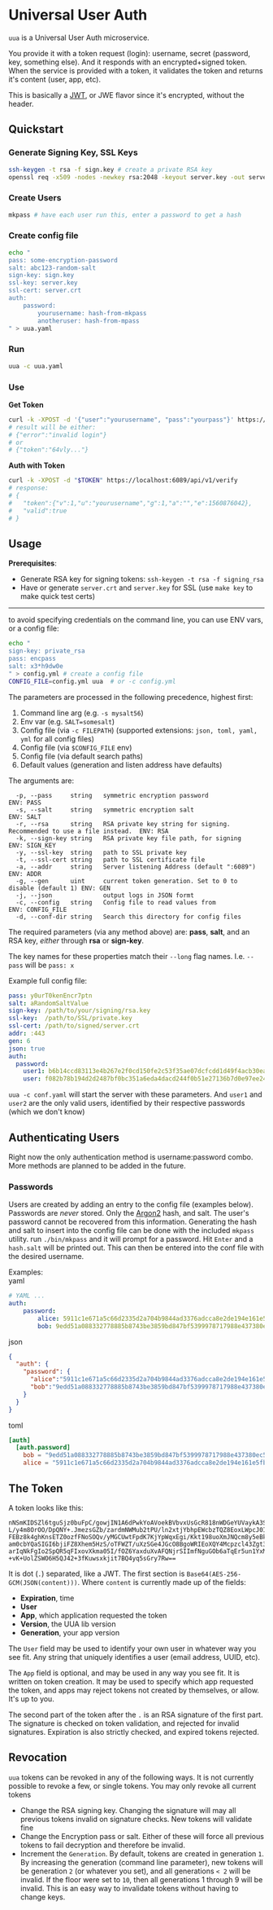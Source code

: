 Universal User Auth
=====================

`uua` is a Universal User Auth microservice. 

You provide it with a token request (login): username, secret (password, key, something else). And it responds with an encrypted+signed token. When the service is provided with a token, it validates the token and returns it's content (user, app, etc).

This is basically a [JWT](https://jwt.io/), or JWE flavor since it's encrypted, without the header. 



Quickstart
-----------

### Generate Signing Key, SSL Keys

```sh
ssh-keygen -t rsa -f sign.key # create a private RSA key
openssl req -x509 -nodes -newkey rsa:2048 -keyout server.key -out server.crt -days 3650 # generate self-signed SSL certs
```

### Create Users

```sh
mkpass # have each user run this, enter a password to get a hash
```

### Create config file

```sh
echo "
pass: some-encryption-password
salt: abc123-random-salt
sign-key: sign.key
ssl-key: server.key
ssl-cert: server.crt
auth:
    password:
        yourusername: hash-from-mkpass
        anotheruser: hash-from-mpass
" > uua.yaml
```

### Run

```sh
uua -c uua.yaml
```


### Use

**Get Token**

```sh
curl -k -XPOST -d '{"user":"yourusername", "pass":"yourpass"}' https://localhost:6089/api/v1/login
# result will be either:
# {"error":"invalid login"}
# or 
# {"token":"64vly..."}
```


**Auth with Token**

```sh
curl -k -XPOST -d "$TOKEN" https://localhost:6089/api/v1/verify
# response: 
# {
#   "token":{"v":1,"u":"yourusername","g":1,"a":"","e":1560876042},
#   "valid":true
# }
```

Usage
------

**Prerequisites**:

- Generate RSA key for signing tokens: `ssh-keygen -t rsa -f signing_rsa`
- Have or generate `server.crt` and `server.key` for SSL (use `make key` to make quick test certs)

---

to avoid specifying credentials on the command line, you can use ENV vars, or a config file:

```sh
echo "
sign-key: private_rsa
pass: encpass
salt: x3*h9dw0e
" > config.yml # create a config file
CONFIG_FILE=config.yml uua  # or -c config.yml
```

The parameters are processed in the following precedence, highest first:

1) Command line arg (e.g. `-s mysalt56`)
1) Env var (e.g. `SALT=somesalt`)
1) Config file (via `-c FILEPATH`)  (supported extensions: `json, toml, yaml, yml` for all config files)
1) Config file (via `$CONFIG_FILE` env)
1) Config file (via default search paths)
1) Default values (generation and listen address have defaults)

The arguments are:

```
  -p, --pass     string   symmetric encryption password               ENV: PASS
  -s, --salt     string   symmetric encryption salt                   ENV: SALT
  -r, --rsa      string   RSA private key string for signing. Recommended to use a file instead.  ENV: RSA
  -k, --sign-key string   RSA private key file path, for signing      ENV: SIGN_KEY
  -y, --ssl-key  string   path to SSL private key
  -t, --ssl-cert string   path to SSL certificate file
  -a, --addr     string   Server listening Address (default ":6089")  ENV: ADDR
  -g, --gen      uint     current token generation. Set to 0 to disable (default 1) ENV: GEN
  -j, --json              output logs in JSON formt
  -c, --config   string   Config file to read values from             ENV: CONFIG_FILE
  -d, --conf-dir string   Search this directory for config files
```


The required parameters (via any method above) are: **pass**, **salt**, and an RSA key, _either_ through **rsa** or **sign-key**. 

The key names for these properties match their `--long` flag names. I.e. `--pass` will be `pass: x`

Example full config file:

```yaml
pass: y0urT0kenEncr7ptn
salt: aRandomSaltValue
sign-key: /path/to/your/signing/rsa.key
ssl-key:  /path/to/SSL/private.key
ssl-cert: /path/to/signed/server.crt
addr: :443
gen: 6
json: true
auth:
  password:
    user1: b6b14ccd83113e4b267e2f0cd150fe2c53f35ae07dcfcdd1d49f4acb30ea681d.a877f3f295643388d873fe378338b9f4
    user: f082b78b194d2d2487bf0bc351a6eda4dacd244f0b51e27136b7d0e97ee24f44.59d52b113725090d812c2dcbaf6e4cb4

```

`uua -c conf.yaml` will start the server with these parameters. And `user1` and `user2` are the only valid users, identified by their respective passwords (which we don't know)

Authenticating Users
---------------------

Right now the only authentication method is username:password combo. More methods are planned to be added in the future.

### Passwords

Users are created by adding an entry to the config file (examples below). Passwords are _never_ stored. Only the [Argon2](https://en.wikipedia.org/wiki/Argon2) hash, and salt. The user's password cannot be recovered from this information. Generating the hash and salt to insert into the config file can be done with the included `mkpass` utility. run `./bin/mkpass` and it will prompt for a password. Hit `Enter` and a `hash.salt` will be printed out. This can then be entered into the conf file with the desired username.

Examples:  
yaml
```yaml
# YAML ...
auth:
    password:
        alice: 5911c1e671a5c66d2335d2a704b9844ad3376adcca8e2de194e161e5fbf283ee.adae8cdd7ea456dad56483ce3303ce14
        bob: 9edd51a088332778885b8743be3859bd847bf5399978717988e437380ec5e315.a6e95c4049c218cae9e047428d526872
```
json
```json
{
  "auth": {
    "password": {
      "alice":"5911c1e671a5c66d2335d2a704b9844ad3376adcca8e2de194e161e5fbf283ee.adae8cdd7ea456dad56483ce3303ce14",
      "bob":"9edd51a088332778885b8743be3859bd847bf5399978717988e437380ec5e315.a6e95c4049c218cae9e047428d526872"
    }
  }
}

```
toml
```toml
[auth]
  [auth.password]
    bob = "9edd51a088332778885b8743be3859bd847bf5399978717988e437380ec5e315.a6e95c4049c218cae9e047428d526872"
    alice = "5911c1e671a5c66d2335d2a704b9844ad3376adcca8e2de194e161e5fbf283ee.adae8cdd7ea456dad56483ce3303ce14"
```


The Token
----------

A token looks like this:

```
nNSmKIDSZl6tguSjz0buFpC/gowjIN1A6dPwkYoAVoekBVbvxUsGcR818nWDGeYUVaykA3Sr8fM+Pwa
L/y4m8OrOO/DpQNY+.JmezsGZb/zardmNWMub2tPU/ln2xtjYbhpEWcbzTQZ8EoxLWpcJ0IQGO5hEB1
FEBz8k4ghKnsETZ0ozfFNoSOQv/yMGCUwtFpdK7KjYpWqxEgi/Kkt198uoXmJNQcm8y5eBkI4/FbbTB
am0cbYQaSIGI6bjiFZ8Xhem5HzS/oTFWZT/uXzSGe4JGcO8BgoWRIEoXQY4Mcpzcl43Zgt3o+KH/U/Q
arIqNkFgIo2SpQR5qFIxovXkma05I/fOZ6YaxduXvAFQNjrSIImfNguGOb6aTqEr5un1YxMSSc9ojK/
+vK+UolZSWO6H5QJ42+3fKuwsxkjit7BQ4yq5sGry7Rw==
```

It is dot (`.`) separated, like a JWT. The first section is `Base64(AES-256-GCM(JSON(content)))`. Where `content` is currently made up of the fields: 

- **Expiration**, time
- **User**
- **App**, which application requested the token
- **Version**, the UUA lib version
- **Generation**, your app version

The `User` field may be used to identify your own user in whatever way you see fit. Any string that uniquely identifies a user (email address, UUID, etc).

The `App` field is optional, and may be used in any way you see fit. It is written on token creation. It may be used to specify which app requested the token, and apps may reject tokens not created by themselves, or allow. It's up to you.

The second part of the token after the `.` is an RSA signature of the first part. The signature is checked on token validation, and rejected for invalid signatures. Expiration is also strictly checked, and expired tokens rejected.

Revocation
----------

`uua` tokens can be revoked in any of the following ways. It is not currently possible to revoke a few, or single tokens. You may only revoke all current tokens

- Change the RSA signing key. Changing the signature will may all previous tokens invalid on signature checks. New tokens will validate fine
- Change the Encryption pass or salt. Either of these will force all previous tokens to fail decryption and therefore be invalid.
- Increment the `Generation`. By default, tokens are created in generation `1`. By increasing the generation (command line parameter), new tokens will be generation `2` (or whatever you set), and all generations `< 2` will be invalid. If the floor were set to `10`, then all generations 1 through 9 will be invalid. This is an easy way to invalidate tokens without having to change keys.
